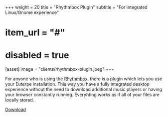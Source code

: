 +++
weight = 20
title = "Rhythmbox Plugin"
subtitle = "For integrated Linux/Gnome experience"
# item_url = "#"
# disabled = true

[asset]
  image = "clients/rhythmbox-plugin.jpeg"
+++

For anyone who is using the [Rhythmbox](http://www.rhythmbox.org/), there is a plugin which lets you use your Euterpe installation. This way you have a fully integrated desktop experience without the need to download additional music players or having your browser constantly running. Everyhting works as if all of your files are locally stored.

[Download](https://github.com/ironsmile/euterpe-rhythmbox)
